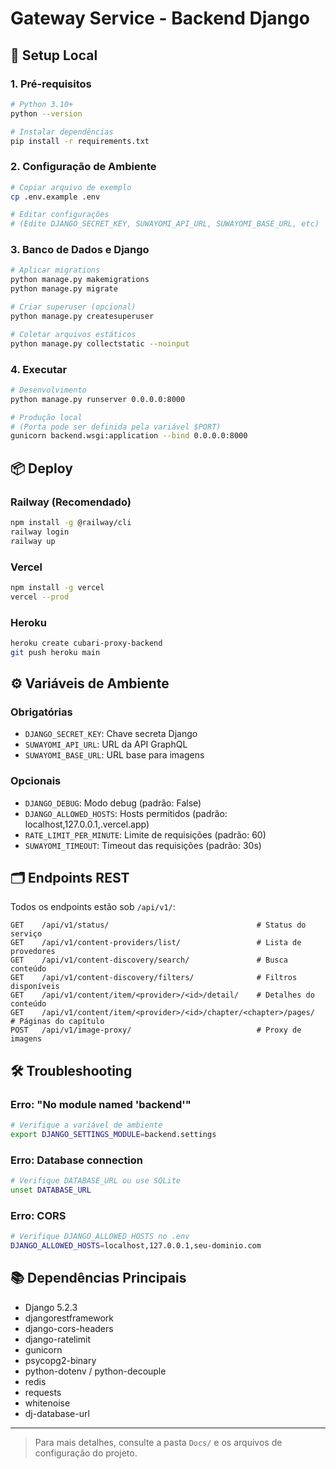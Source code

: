 # Gateway Service - Backend Django

## 🚀 Setup Local

### 1. Pré-requisitos
```bash
# Python 3.10+
python --version

# Instalar dependências
pip install -r requirements.txt
```

### 2. Configuração de Ambiente
```bash
# Copiar arquivo de exemplo
cp .env.example .env

# Editar configurações
# (Edite DJANGO_SECRET_KEY, SUWAYOMI_API_URL, SUWAYOMI_BASE_URL, etc)
```

### 3. Banco de Dados e Django
```bash
# Aplicar migrations
python manage.py makemigrations
python manage.py migrate

# Criar superuser (opcional)
python manage.py createsuperuser

# Coletar arquivos estáticos
python manage.py collectstatic --noinput
```

### 4. Executar
```bash
# Desenvolvimento
python manage.py runserver 0.0.0.0:8000

# Produção local
# (Porta pode ser definida pela variável $PORT)
gunicorn backend.wsgi:application --bind 0.0.0.0:8000
```

## 📦 Deploy

### Railway (Recomendado)
```bash
npm install -g @railway/cli
railway login
railway up
```

### Vercel
```bash
npm install -g vercel
vercel --prod
```

### Heroku
```bash
heroku create cubari-proxy-backend
git push heroku main
```

## ⚙️ Variáveis de Ambiente

### Obrigatórias
- `DJANGO_SECRET_KEY`: Chave secreta Django
- `SUWAYOMI_API_URL`: URL da API GraphQL
- `SUWAYOMI_BASE_URL`: URL base para imagens

### Opcionais
- `DJANGO_DEBUG`: Modo debug (padrão: False)
- `DJANGO_ALLOWED_HOSTS`: Hosts permitidos (padrão: localhost,127.0.0.1,.vercel.app)
- `RATE_LIMIT_PER_MINUTE`: Limite de requisições (padrão: 60)
- `SUWAYOMI_TIMEOUT`: Timeout das requisições (padrão: 30s)

## 🗂️ Endpoints REST

Todos os endpoints estão sob `/api/v1/`:

```
GET    /api/v1/status/                                 # Status do serviço
GET    /api/v1/content-providers/list/                 # Lista de provedores
GET    /api/v1/content-discovery/search/               # Busca conteúdo
GET    /api/v1/content-discovery/filters/              # Filtros disponíveis
GET    /api/v1/content/item/<provider>/<id>/detail/    # Detalhes do conteúdo
GET    /api/v1/content/item/<provider>/<id>/chapter/<chapter>/pages/  # Páginas do capítulo
POST   /api/v1/image-proxy/                            # Proxy de imagens
```

## 🛠 Troubleshooting

### Erro: "No module named 'backend'"
```bash
# Verifique a variável de ambiente
export DJANGO_SETTINGS_MODULE=backend.settings
```

### Erro: Database connection
```bash
# Verifique DATABASE_URL ou use SQLite
unset DATABASE_URL
```

### Erro: CORS
```bash
# Verifique DJANGO_ALLOWED_HOSTS no .env
DJANGO_ALLOWED_HOSTS=localhost,127.0.0.1,seu-dominio.com
```

## 📚 Dependências Principais

- Django 5.2.3
- djangorestframework
- django-cors-headers
- django-ratelimit
- gunicorn
- psycopg2-binary
- python-dotenv / python-decouple
- redis
- requests
- whitenoise
- dj-database-url

---

> Para mais detalhes, consulte a pasta `Docs/` e os arquivos de configuração do projeto.
